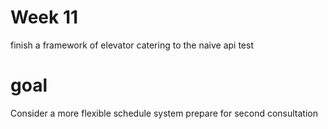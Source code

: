 # Week 11
finish a framework of elevator catering to the naive api test

# goal
Consider a more flexible schedule system
prepare for second consultation